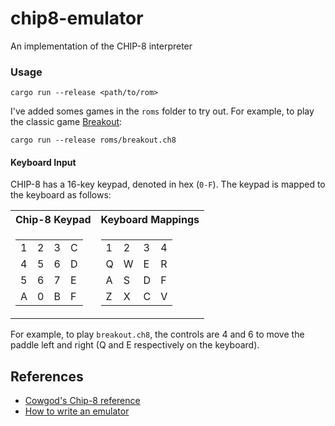 # chip8-emulator
An implementation of the CHIP-8 interpreter

### Usage
```shell
cargo run --release <path/to/rom>
```

I've added somes games in the `roms` folder to try out. For example, to play the classic game [Breakout](https://en.wikipedia.org/wiki/Breakout_clone):
```shell
cargo run --release roms/breakout.ch8
```

#### Keyboard Input
CHIP-8 has a 16-key keypad, denoted in hex (`0-F`). The keypad is mapped to the keyboard as follows:
<table>
<tr><th>Chip-8 Keypad</th><th>Keyboard Mappings</th></tr>
<tr><td>

|||||
 |--|--|--|--|
|1|2|3|C|
|4|5|6|D|
|5|6|7|E|
|A|0|B|F|

</td><td>

|||||
 |--|--|--|--|
|1|2|3|4|
|Q|W|E|R|
|A|S|D|F|
|Z|X|C|V|

</td></tr> </table>

For example, to play `breakout.ch8`, the controls are 4 and 6 to move the paddle left and right (Q and E respectively on the keyboard).

## References
 - [Cowgod's Chip-8 reference](http://devernay.free.fr/hacks/chip8/C8TECH10.HTM)
 - [How to write an emulator](http://www.multigesture.net/articles/how-to-write-an-emulator-chip-8-interpreter/)
